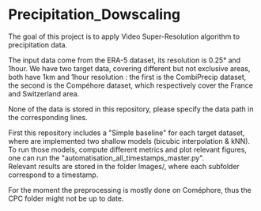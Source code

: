 # Precipitation_Dowscaling

The goal of this project is to apply Video Super-Resolution algorithm to precipitation data.

The input data come from the ERA-5 dataset, its resolution is 0.25° and 1hour.
We have two target data, covering different but not exclusive areas, both have 1km and 1hour resolution : the first is the CombiPrecip dataset, the second is the Compéhore dataset, which respectively cover the France and Switzerland area.

None of the data is stored in this repository, please specify the data path in the corresponding lines.


First this repository includes a "Simple baseline" for each target dataset, where are implemented two shallow models (bicubic interpolation & kNN). To run those models, compute different metrics and plot relevant figures, one can run the "automatisation_all_timestamps_master.py". <br>
Relevant results are stored in the folder Images/, where each subfolder correspond to a timestamp. <br>

For the moment the preprocessing is mostly done on Coméphore, thus the CPC folder might not be up to date. 